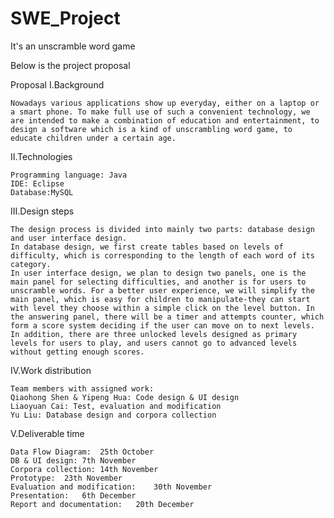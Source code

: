 # SWE_Project
It's an unscramble word game

Below is the project proposal

Proposal
I.Background

	Nowadays various applications show up everyday, either on a laptop or a smart phone. To make full use of such a convenient technology, we are intended to make a combination of education and entertainment, to design a software which is a kind of unscrambling word game, to educate children under a certain age. 

II.Technologies

	Programming language: Java
	IDE: Eclipse
	Database:MySQL

III.Design steps

	The design process is divided into mainly two parts: database design and user interface design.
	In database design, we first create tables based on levels of difficulty, which is corresponding to the length of each word of its category.
	In user interface design, we plan to design two panels, one is the main panel for selecting difficulties, and another is for users to unscramble words. For a better user experience, we will simplify the main panel, which is easy for children to manipulate-they can start with level they choose within a simple click on the level button. In the answering panel, there will be a timer and attempts counter, which form a score system deciding if the user can move on to next levels. 
	In addition, there are three unlocked levels designed as primary levels for users to play, and users cannot go to advanced levels without getting enough scores.
	
IV.Work distribution

	Team members with assigned work:
	Qiaohong Shen & Yipeng Hua: Code design & UI design
	Liaoyuan Cai: Test, evaluation and modification
	Yu Liu: Database design and corpora collection
	
V.Deliverable time

	Data Flow Diagram:	25th October
	DB & UI design:	7th November
	Corpora collection:	14th November
	Prototype:	23th November
	Evaluation and modification:	30th November
	Presentation:	6th December
	Report and documentation:	20th December
	
	

